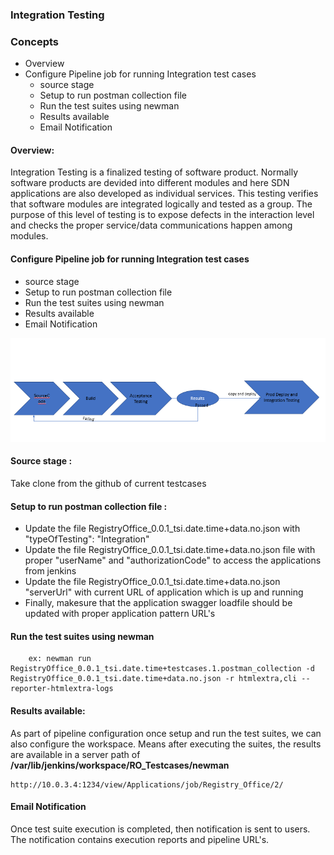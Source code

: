 ### Integration Testing
### Concepts
- Overview
- Configure Pipeline job for running Integration test cases
    - source stage
    - Setup to run postman collection file
    - Run the test suites using newman
    - Results available
    - Email Notification
    
#### Overview: 
Integration Testing is a finalized testing of software product. Normally software products are devided into different modules and here SDN applications are also developed as individual services. This testing verifies that  software modules are integrated logically and tested as a group. The purpose of this level of testing is to expose defects in the interaction level and checks the proper service/data communications happen among modules. 

#### Configure Pipeline job for running Integration test cases
    
- source stage
- Setup to run postman collection file
- Run the test suites using newman
- Results available
- Email Notification

![IntegrationFlow](./../Images/IntegrationFlow.PNG)

#### Source stage : 
Take clone from the github of current testcases

#### Setup to run postman collection file : 
- Update the file RegistryOffice_0.0.1_tsi.date.time+data.no.json with "typeOfTesting": "Integration"
- Update the file RegistryOffice_0.0.1_tsi.date.time+data.no.json file with proper "userName" and "authorizationCode" to access the applications from jenkins
-  Update the file RegistryOffice_0.0.1_tsi.date.time+data.no.json "serverUrl" with current URL of application which is up and running
- Finally, makesure that the application swagger loadfile should be updated with proper application pattern URL's

#### Run the test suites using newman

        ex: newman run RegistryOffice_0.0.1_tsi.date.time+testcases.1.postman_collection -d RegistryOffice_0.0.1_tsi.date.time+data.no.json -r htmlextra,cli --reporter-htmlextra-logs

#### Results available:
As part of pipeline configuration once setup and run the test suites, we can also configure the workspace. Means after executing the suites, the results are available in a server path of **/var/lib/jenkins/workspace/RO_Testcases/newman**

    http://10.0.3.4:1234/view/Applications/job/Registry_Office/2/

#### Email Notification

Once test suite execution is completed, then notification is sent to users. The notification contains execution reports and pipeline URL's.